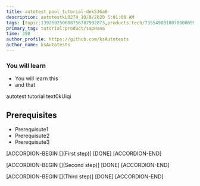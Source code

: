 ```yaml
---
title: autotest_pool_tutorial-dek536a6
description: autotestkL0274_10/8/2020 5:01:08 AM
tags: [topic:139269250608756787992873,products:tech/73554900100700000996,tutorial:experience/advanced]
primary_tag: tutorial:product/sapHana
time: 398
author_profile: https://github.com/ksAutotests
author_name: ksAutotests
---
```

### You will learn
- You will learn this
- and that

autotest tutorial text0kUiqi

## Prerequisites
- Prerequisute1
- Prerequisute2
- Prerequisute3

[ACCORDION-BEGIN [](First step)]
[DONE]
[ACCORDION-END]

[ACCORDION-BEGIN [](Second step)]
[DONE]
[ACCORDION-END]

[ACCORDION-BEGIN [](Third step)]
[DONE]
[ACCORDION-END]

